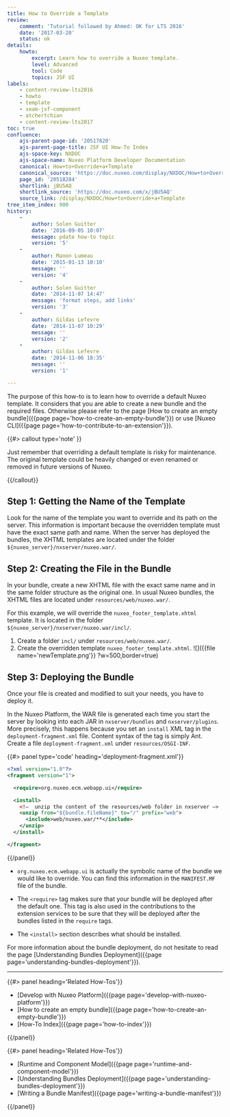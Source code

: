 ```yaml
---
title: How to Override a Template
review:
    comment: 'Tutorial followed by Ahmed: OK for LTS 2016'
    date: '2017-03-20'
    status: ok
details:
    howto:
        excerpt: Learn how to override a Nuxeo template.
        level: Advanced
        tool: Code
        topics: JSF UI
labels:
    - content-review-lts2016
    - howto
    - template
    - seam-jsf-component
    - atchertchian
    - content-review-lts2017
toc: true
confluence:
    ajs-parent-page-id: '20517820'
    ajs-parent-page-title: JSF UI How-To Index
    ajs-space-key: NXDOC
    ajs-space-name: Nuxeo Platform Developer Documentation
    canonical: How+to+Override+a+Template
    canonical_source: 'https://doc.nuxeo.com/display/NXDOC/How+to+Override+a+Template'
    page_id: '20518284'
    shortlink: jBU5AQ
    shortlink_source: 'https://doc.nuxeo.com/x/jBU5AQ'
    source_link: /display/NXDOC/How+to+Override+a+Template
tree_item_index: 900
history:
    -
        author: Solen Guitter
        date: '2016-09-05 10:07'
        message: pdate how-to topic
        version: '5'
    -
        author: Manon Lumeau
        date: '2015-01-13 10:10'
        message: ''
        version: '4'
    -
        author: Solen Guitter
        date: '2014-11-07 14:47'
        message: 'format steps, add links'
        version: '3'
    -
        author: Gildas Lefevre
        date: '2014-11-07 10:29'
        message: ''
        version: '2'
    -
        author: Gildas Lefevre
        date: '2014-11-06 18:35'
        message: ''
        version: '1'

---
```

The purpose of this how-to is to learn how to override a default Nuxeo template. It considers that you are able to create a new bundle and the required files. Otherwise please refer to the page [How to create an empty bundle]({{page page='how-to-create-an-empty-bundle'}}) or use [Nuxeo CLI]({{page page='how-to-contribute-to-an-extension'}}).

{{#> callout type='note' }}

Just remember that overriding a default template is risky for maintenance. The original template could be heavily changed or even renamed or removed in future versions of Nuxeo.

{{/callout}}

## Step 1: Getting the Name of the Template

Look for the name of the template you want to override and its path on the server. This information is important because the overridden template must have the exact same path and name. When the server has deployed the bundles, the XHTML templates are located under the folder `${nuxeo_server}/nxserver/nuxeo.war/`.

## Step 2: Creating the File in the Bundle

In your bundle, create a new XHTML file with the exact same name and in the same folder structure as the original one. In usual Nuxeo bundles, the XHTML files are located under `resources/web/nuxeo.war/`.

For this example, we will override the `nuxeo_footer_template.xhtml` template. It is located in the folder `${nuxeo_server}/nxserver/nuxeo.war/incl/`.

1.  Create a folder `incl/` under `resources/web/nuxeo.war/`.
2.  Create the overridden template `nuxeo_footer_template.xhtml`.
    ![]({{file name='newTemplate.png'}} ?w=500,border=true)

## Step 3: Deploying the Bundle

Once your file is created and modified to suit your needs, you have to deploy it.

In the Nuxeo Platform, the WAR file is generated each time you start the server by looking into each JAR in `nxserver/bundles` and `nxserver/plugins`. More precisely, this happens because you set an `install` XML tag in the `deployment-fragment.xml` file. Content syntax of the tag is simply Ant. Create a file `deployment-fragment.xml` under `resources/OSGI-INF`.

{{#> panel type='code' heading='deployment-fragment.xml'}}

```xml
<?xml version="1.0"?>
<fragment version="1">

  <require>org.nuxeo.ecm.webapp.ui</require>

  <install>
    <!–  unzip the content of the resources/web folder in nxserver –>
    <unzip from="${bundle.fileName}" to="/" prefix="web">
      <include>web/nuxeo.war/**</include>
    </unzip>
  </install>

</fragment>
```

{{/panel}}

*   `org.nuxeo.ecm.webapp.ui` is actually the symbolic name of the bundle we would like to override. You can find this information in the `MANIFEST.MF` file of the bundle.
*   The `<require>` tag makes sure that your bundle will be deployed after the default one. This tag is also used in the contributions to the extension services to be sure that they will be deployed after the bundles listed in the `require` tags.

*   The `<install>` section describes what should be installed.

For more information about the bundle deployment, do not hesitate to read the page [Understanding Bundles Deployment]({{page page='understanding-bundles-deployment'}}).

* * *

<div class="row" data-equalizer data-equalize-on="medium">
<div class="column medium-6">
{{#> panel heading='Related How-Tos'}}

- [Develop with Nuxeo Platform]({{page page='develop-with-nuxeo-platform'}})
- [How to create an empty bundle]({{page page='how-to-create-an-empty-bundle'}})
- [How-To Index]({{page page='how-to-index'}})

{{/panel}}
</div>
<div class="column medium-6">
{{#> panel heading='Related How-Tos'}}

- [Runtime and Component Model]({{page page='runtime-and-component-model'}})
- [Understanding Bundles Deployment]({{page page='understanding-bundles-deployment'}})
- [Writing a Bundle Manifest]({{page page='writing-a-bundle-manifest'}})

{{/panel}}
</div>
</div>
